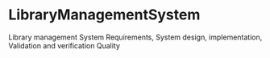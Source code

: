 # LibraryManagementSystem
Library management System
Requirements, System design, implementation, Validation and verification
Quality
